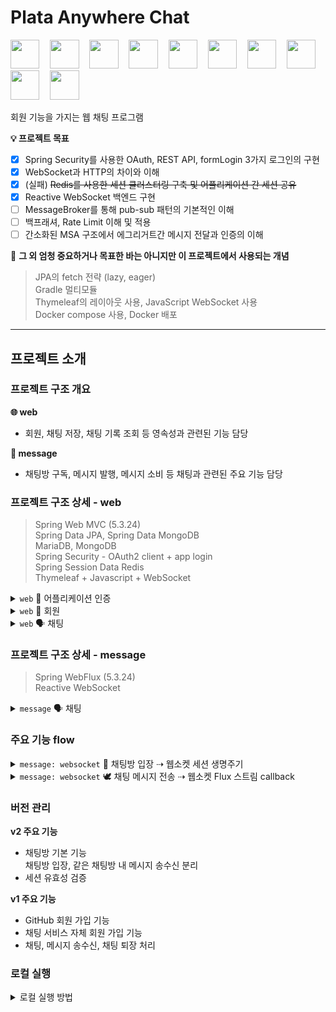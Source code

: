 # Plata Anywhere Chat


<img src="https://cdn.jsdelivr.net/gh/devicons/devicon/icons/spring/spring-original.svg" style="width: 2.9rem; padding-right: 0.8rem"/>
<img src="https://cdn.jsdelivr.net/gh/devicons/devicon/icons/java/java-original.svg" style="width: 2.9rem; padding-right: 0.8rem"/>
<img src="https://cdn.jsdelivr.net/gh/devicons/devicon/icons/mongodb/mongodb-original.svg" style="width: 2.9rem; padding-right: 0.8rem"/>
<img src="https://cdn.jsdelivr.net/gh/devicons/devicon/icons/mysql/mysql-original.svg" style="width: 2.9rem; padding-right: 0.8rem"/>
<img src="https://cdn.jsdelivr.net/gh/devicons/devicon/icons/apachekafka/apachekafka-original.svg" style="width: 2.9rem; padding-right: 0.8rem"/>
<img src="https://cdn.jsdelivr.net/gh/devicons/devicon/icons/gradle/gradle-plain.svg" style="width: 2.9rem; padding-right: 0.8rem"/>
<img src="https://cdn.jsdelivr.net/gh/devicons/devicon/icons/nginx/nginx-original.svg" style="width: 2.9rem; padding-right: 0.8rem"/>
<img src="https://cdn.jsdelivr.net/gh/devicons/devicon/icons/redis/redis-original.svg" style="width: 2.9rem; padding-right: 0.8rem"/>
<img src="https://cdn.jsdelivr.net/gh/devicons/devicon/icons/gitlab/gitlab-original.svg" style="width: 2.9rem; padding-right: 0.8rem"/>
<img src="https://cdn.jsdelivr.net/gh/devicons/devicon/icons/docker/docker-original.svg"  style="width: 2.9rem; padding-right: 0.8rem"/>


회원 기능을 가지는 웹 채팅 프로그램

**💡 프로젝트 목표**

- [x] Spring Security를 사용한 OAuth, REST API, formLogin 3가지 로그인의 구현
- [x] WebSocket과 HTTP의 차이와 이해
- [x] (실패) ~~Redis를 사용한 세션 클러스터링 구축 및 어플리케이션 간 세션 공유~~
- [x] Reactive WebSocket 백엔드 구현
- [ ] MessageBroker를 통해 pub-sub 패턴의 기본적인 이해
- [ ] 백프래셔, Rate Limit 이해 및 적용
- [ ] 간소화된 MSA 구조에서 에그리거트간 메시지 전달과 인증의 이해

🤫 **그 외 엄청 중요하거나 목표한 바는 아니지만 이 프로젝트에서 사용되는 개념**

> JPA의 fetch 전략 (lazy, eager)   
> Gradle 멀티모듈   
> Thymeleaf의 레이아웃 사용, JavaScript WebSocket 사용   
> Docker compose 사용, Docker 배포

---

## 프로젝트 소개

### 프로젝트 구조 개요

**🌐 web**

- 회원, 채팅 저장, 채팅 기록 조회 등 영속성과 관련된 기능 담당

**💬 message**

- 채팅방 구독, 메시지 발행, 메시지 소비 등 채팅과 관련된 주요 기능 담당

### 프로젝트 구조 상세 - web

> Spring Web MVC (5.3.24)  
> Spring Data JPA, Spring Data MongoDB  
> MariaDB, MongoDB  
> Spring Security - OAuth2 client + app login  
> Spring Session Data Redis  
> Thymeleaf + Javascript + WebSocket

<details>
<summary>
<code>web</code> 🔐 어플리케이션 인증
</summary>
<pre>
├── auth : 어플리케이션 인증
│   ├── app : 어플리케이션 자체 인증 설정
│   │   ├── CustomAuthenticationProvider.java
│   │   ├── CustomAuthenticationSuccessHandler.java
│   │   ├── CustomUserDetailsService.java
│   │   ├── CustomUserDetailsUserAdaptor.java
│   │   └── PasswordEncoderConfig.java
│   ├── argumentresolver
│   │   ├── HasMember.java
│   │   └── LoginMemberArgumentResolver.java
│   ├── config
│   │   └── SpringSecurityConfig.java
│   ├── dto : 세션에 인증 정보를 담기 위한 DTO
│   │   ├── AuthValidRetrieveRequestDto.java
│   │   ├── AuthValidRetrieveResponseDto.java
│   │   ├── CustomOAuth2MemberDto.java
│   │   └── SessionMemberDto.java
│   ├── exception
│   │   ├── CustomAuthException.java
│   │   └── ExceptionAuthRestControllerV1.java
│   ├── oauth2 : OAuth2 인증 설정
│   │   └── CustomOAuth2UserService.java
│   ├── rest
│   │   └── AuthRestControllerV1.java
│   ├── session
│   │   └── SpringHttpSessionClusterConfig.java : 세션 스토리지 REDIS 설정
│   └── web
│       └── AuthWebController.java
</pre>
</details>


<details>
<summary>
<code>web</code> 👤 회원
</summary>
<pre>
└── member
    ├── dto
    │   ├── MemberJoinRequestDto.java
    │   ├── MemberJoinResponseDto.java
    │   ├── MemberLoginRequestDto.java
    │   └── MemberLoginResponseDto.java
    ├── model
    │   ├── AppRole.java
    │   ├── BaseTime.java
    │   ├── ChatRole.java
    │   └── Member.java : 회원 엔티티
    ├── repository
    │   ├── MemberRepository.java
    │   └── jpa
    │       └── MemberJpaRepository.java
    └── service
        ├── MemberService.java
        └── MemberServiceImpl.java
</pre>
</details>


<details>
<summary>
<code>web</code> 🗣️ 채팅
</summary>
<pre>
├── chat
│   ├── dto
│   │   └── ChatExceptionResponseDto.java
│   ├── exception
│   │   ├── CustomChatException.java
│   │   ├── ExceptionChatRestControllerV1.java
│   │   └── ExceptionChatWebController.java
│   ├── rest
│   │   └── ChatLogRestControllerV1.java : 채팅 로그 조회 REST API 컨트롤러
│   └── web
│       └── ChatWebController.java : 채팅, 채팅방, 채팅 로그 view 용도 컨트롤러
├── message
│   ├── model
│   │   ├── MessagePayload.java : 채팅 메시지 엔티티
│   │   └── MessageType.java
│   ├── repository
│   │   ├── MessageRepository.java
│   │   └── mongodb
│   │       └── MessageMongoRepository.java
│   └── service
│       ├── MessageService.java
│       └── MessageServiceImpl.java
└── room
    ├── dto
    │   ├── RoomCreateRequestDto.java
    │   ├── RoomCreateResponseDto.java
    │   ├── RoomMemberResponseDto.java
    │   ├── RoomRetrieveResponseDto.java
    │   ├── RoomStatusRequestDto.java
    │   ├── RoomStatusResponseDto.java
    │   └── RoomsRetrieveResponseDto.java
    ├── model
    │   ├── Room.java : 채팅방 엔티티
    │   ├── RoomMember.java : 채팅방 사용자 엔티티 
    │   ├── RoomMemberStatus.java
    │   ├── RoomPublic.java
    │   ├── RoomRole.java
    │   └── RoomStatus.java
    ├── repository
    │   ├── RoomMemberRepository.java
    │   ├── RoomRepository.java
    │   ├── exception
    │   │   ├── ExceptionRoomRestControllerV1.java
    │   │   ├── RoomErrorDto.java
    │   │   └── RoomException.java
    │   └── jpa
    │       ├── RoomJpaRepository.java
    │       └── RoomMemberJpaRepository.java
    ├── rest
    │   └── RoomRestControllerV1.java : 채팅방 REST API 컨트롤러 
    └── service
        ├── RoomService.java
        └── RoomServiceImpl.java
</pre>
</details>

### 프로젝트 구조 상세 - message

> Spring WebFlux (5.3.24)   
> Reactive WebSocket

<details>
<summary>
<code>message</code> 🗣 채팅
</summary>
<pre>
├── auth : 채팅방 입장을 위한 회원 기본 인증 통신
│   ├── config
│   │   └── SpringSecurityConfig.java
│   ├── dto
│   │   ├── AuthValidRetrieveRequestDto.java
│   │   └── AuthValidRetrieveResponseDto.java
│   └── service
│       ├── AuthService.java
│       └── AuthServiceImpl.java
├── broker : 구현 예정
├── chat : 채팅을 위한 payload
│   ├── ChatService.java
│   ├── dto
│   │   ├── BrokerRequestDto.java
│   │   ├── ChannelSubscribeDto.java
│   │   ├── IdentifierDto.java
│   │   ├── MessageRequestDto.java
│   │   └── MessageResponseDto.java
│   └── model
│       ├── MessagePayload.java
│       └── MessageType.java
├── contants
│   ├── AuthConstant.java
│   └── SimpleConfigConstant.java
├── utils
│   └── XSSFilter.java
└── websocket
    ├── broadcaster
    │   ├── MessageBroadcaster.java : 메시지 브로드캐스터
    │   └── MessageFlux.java : 채널과 세션을 관리하는 FluxSink
    ├── config
    │   ├── CustomWebFluxConfig.java
    │   └── CustomWebSocketConfig.java : WebSocketHandler 구현
    ├── roommessage
    │   └── MessageWebSocketHandler.java : WebSocket 세션 생성과 메시지 처리
    └── subscription
        └── SubscriptionManager.java : 채팅방 구독 관리
</pre>
</details>

### 주요 기능 flow

<details>
<summary>
<code>message: websocket</code> 🚪 채팅방 입장 ⇢ 웹소켓 세션 생명주기
</summary>
<img src="https://user-images.githubusercontent.com/6806008/246463211-108535df-4039-44d7-868d-af1dc4a88a91.jpg" alt="채팅방 입장 Flow" />
</details>

<details>
<summary>
<code>message: websocket</code> 🕊️ 채팅 메시지 전송 ⇢ 웹소켓 Flux 스트림 callback
</summary>
(작성중) 
</details>

### 버전 관리

**v2 주요 기능**

- 채팅방 기본 기능   
  채팅방 입장, 같은 채팅방 내 메시지 송수신 분리
- 세션 유효성 검증

**v1 주요 기능**

- GitHub 회원 가입 기능
- 채팅 서비스 자체 회원 가입 기능
- 채팅, 메시지 송수신, 채팅 퇴장 처리

### 로컬 실행

<details>
<summary>
로컬 실행 방법
</summary>
```
작성중
```
> done
</details>
